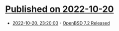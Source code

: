 # [Published on 2022-10-20](index.md)

* [2022-10-20, 23:20:00](https://tech.slashdot.org/story/22/10/20/2051204/openbsd-72-released?utm_source=rss1.0mainlinkanon&utm_medium=feed) - [OpenBSD 7.2 Released](https://tech.slashdot.org/story/22/10/20/2051204/openbsd-72-released?utm_source=rss1.0mainlinkanon&utm_medium=feed)
